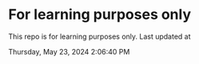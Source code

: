# For learning purposes only
This repo is for learning purposes only.
Last updated at

Thursday, May 23, 2024 2:06:40 PM

